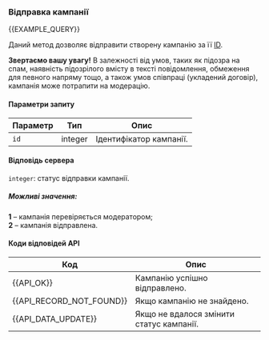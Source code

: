 ### Відправка кампанії
{{EXAMPLE_QUERY}}

Даний метод дозволяє відправити створену кампанію за її [ID](/uk/help/api-docs/other#glossary-id).

**Звертаємо вашу увагу!** В залежності від умов, таких як підозра на спам, наявність підозрілого вмісту в тексті повідомлення, обмеження для певного напряму тощо, а також умов співпраці (укладений договір), кампанія може потрапити на модерацію.

#### Параметри запиту

Параметр | Тип     | Опис
---------|---------|-----------
`id`     | integer | Ідентифікатор кампанії.

#### Відповідь сервера

`integer`: статус відправки кампанії.

##### Можливі значення:

**1** – кампанія перевіряється модератором;<br>
**2** – кампанія відправлена.

#### Коди відповідей API

Код                      | Опис
-------------------------|-----------
{{API_OK}}               | Кампанію успішно відправлено.
{{API_RECORD_NOT_FOUND}} | Якщо кампанію не знайдено.
{{API_DATA_UPDATE}}      | Якщо не вдалося змінити статус кампанії.


